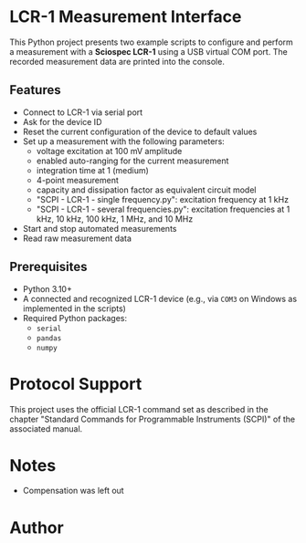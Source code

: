 # LCR-1 Measurement Interface

This Python project presents two example scripts to configure and perform a measurement with a **Sciospec LCR-1** using a USB virtual COM port. The recorded measurement data are printed into the console.

## Features

- Connect to LCR-1 via serial port
- Ask for the device ID
- Reset the current configuration of the device to default values
- Set up a measurement with the following parameters:
    - voltage excitation at 100 mV amplitude
    - enabled auto-ranging for the current measurement
    - integration time at 1 (medium)
    - 4-point measurement
    - capacity and dissipation factor as equivalent circuit model
    - "SCPI - LCR-1 - single frequency.py": excitation frequency at 1 kHz
    - "SCPI - LCR-1 - several frequencies.py": excitation frequencies at 1 kHz, 10 kHz, 100 kHz, 1 MHz, and 10 MHz
- Start and stop automated measurements
- Read raw measurement data

## Prerequisites

- Python 3.10+
- A connected and recognized LCR-1 device (e.g., via `COM3` on Windows as implemented in the scripts)
- Required Python packages:
  - `serial`
  - `pandas`
  - `numpy`

# Protocol Support
This project uses the official LCR-1 command set as described in the chapter "Standard Commands for Programmable Instruments (SCPI)" of the associated manual.

# Notes

- Compensation was left out

# Author
